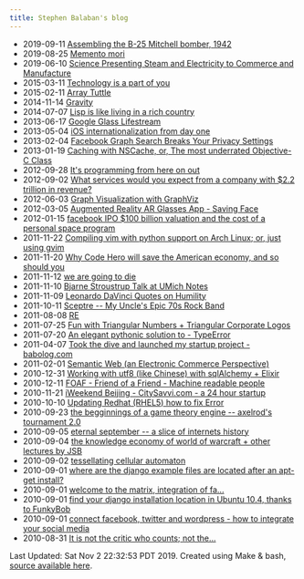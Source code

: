 ```yaml
---
title: Stephen Balaban's blog
---
```


* 2019-09-11 [Assembling the B-25 Mitchell bomber, 1942](https://stephenbalaban.com/assembling-the-b-25-mitchell-bomber-1942/)
* 2019-08-25 [Memento mori](https://stephenbalaban.com/memento-mori/)
* 2019-06-10 [Science Presenting Steam and Electricity to Commerce and Manufacture](https://stephenbalaban.com/science-presenting-steam-and-electricity-to-commerce-and-manufacture/)
* 2015-03-11 [Technology is a part of you](https://stephenbalaban.com/technology-is-a-part-of-you/)
* 2015-02-11 [Array Tuttle](https://stephenbalaban.com/array-tuttle-software-engineer/)
* 2014-11-14 [Gravity](https://stephenbalaban.com/gravity-orbital-mechanics-game-written-elm/)
* 2014-07-07 [Lisp is like living in a rich country](https://stephenbalaban.com/lisp-living-rich-country-poor/)
* 2013-06-17 [Google Glass Lifestream](https://stephenbalaban.com/google-glass-lifestream/)
* 2013-05-04 [iOS internationalization from day one](https://stephenbalaban.com/babatuba-ios-internationalization/)
* 2013-02-04 [Facebook Graph Search Breaks Your Privacy Settings](https://stephenbalaban.com/facebook-graph-search-breaks-your-privacy-settings/)
* 2013-01-19 [Caching with NSCache, or, The most underrated Objective-C Class](https://stephenbalaban.com/caching-with-nscache-the-most-underrated-objective-c-class/)
* 2012-09-28 [It's programming from here on out](https://stephenbalaban.com/programming-from-here-on-out/)
* 2012-09-02 [What services would you expect from a company with $2.2 trillion in revenue?](https://stephenbalaban.com/what-services-would-you-expect-from-a-company-with-2-2-trillion-in-revenue/)
* 2012-06-03 [Graph Visualization with GraphViz](https://stephenbalaban.com/graph-visualization-with-graphviz/)
* 2012-03-05 [Augmented Reality AR Glasses App - Saving Face](https://stephenbalaban.com/augmented-reality-ar-glasses-app-saving-face/)
* 2012-01-15 [facebook IPO $100 billion valuation and the cost of a personal space program](https://stephenbalaban.com/facebook-ipo-100-billion-valuation-cost-personal-space-program/)
* 2011-11-22 [Compiling vim with python support on Arch Linux; or, just using gvim](https://stephenbalaban.com/compiling-vim-python-support-arch-linux-or-gvim/)
* 2011-11-20 [Why Code Hero will save the American economy, and so should you](https://stephenbalaban.com/code-hero-will-save-the-american-economy/)
* 2011-11-12 [we are going to die](https://stephenbalaban.com/we-are-going-to-die/)
* 2011-11-10 [Bjarne Stroustrup Talk at UMich Notes](https://stephenbalaban.com/bjarne-stroustrup-umich-talk-note/)
* 2011-11-09 [Leonardo DaVinci Quotes on Humility](https://stephenbalaban.com/leonardo-davinci-quotes-humility/)
* 2011-10-11 [Sceptre -- My Uncle's Epic 70s Rock Band](https://stephenbalaban.com/sceptre-my-uncles-epic-70s-rock-band/)
* 2011-08-08 [RE](https://stephenbalaban.com/re-triangular-numbers-triangular-matchstick-numbers-oeis/)
* 2011-07-25 [Fun with Triangular Numbers + Triangular Corporate Logos](https://stephenbalaban.com/triangular-numbers-arrays-edges-triangle-corporate-logo/)
* 2011-07-20 [An elegant pythonic solution to - TypeError](https://stephenbalaban.com/elegant-pythonic-solution-typeerror-json-serializable/)
* 2011-04-07 [Took the dive and launched my startup project - babolog.com](https://stephenbalaban.com/dive-launched-startup-project-babolog-com/)
* 2011-02-01 [Semantic Web (an Electronic Commerce Perspective)](https://stephenbalaban.com/semantic-web-overview-an-electronic-commerce-perspective/)
* 2010-12-31 [Working with utf8 (like Chinese) with sqlAlchemy + Elixir](https://stephenbalaban.com/working-utf8-like-chinese-sqlalchemy-elixir/)
* 2010-12-11 [FOAF - Friend of a Friend - Machine readable people](https://stephenbalaban.com/foaf-friend-friend-machine-readable-people/)
* 2010-11-21 [iWeekend Beijing - CitySavvi.com - a 24 hour startup](https://stephenbalaban.com/iweekend-beijing-citysavvi-com-a-24-hour-startup/)
* 2010-10-10 [Updating Redhat (RHEL5) how to fix Error](https://stephenbalaban.com/error-yum-conflicts-with-yum-rhn-plugin-0-5-3-30-el5-updating-redhat-rhel5-without-redhat-network/)
* 2010-09-23 [the begginnings of a game theory engine -- axelrod's tournament 2.0](https://stephenbalaban.com/the-begginnings-of-a-game-theory-engine-axelrods-tournament-2-0/)
* 2010-09-05 [eternal september -- a slice of internets history](https://stephenbalaban.com/eternal-september-a-slice-of-internets-history/)
* 2010-09-04 [the knowledge economy of world of warcraft + other lectures by JSB](https://stephenbalaban.com/the-knowledge-economy-of-world-of-warcraft-other-lectures-by-jsb/)
* 2010-09-02 [tessellating cellular automaton](https://stephenbalaban.com/tessellating-cellular-automaton/)
* 2010-09-01 [where are the django example files are located after an apt-get install?](https://stephenbalaban.com/where-are-the-django-example-files-are-located-after-an-apt-get-install/)
* 2010-09-01 [welcome to the matrix, integration of fa...](https://stephenbalaban.com/welcome-to-the-matrix-integration-of-fa/)
* 2010-09-01 [find your django installation location in Ubuntu 10.4, thanks to FunkyBob](https://stephenbalaban.com/find-your-django-installation-location-in-ubuntu-10-4-thanks-to-funkybob/)
* 2010-09-01 [connect facebook, twitter and wordpress - how to integrate your social media](https://stephenbalaban.com/connect-facebook-twitter-and-wordpress-how-to-integrate-your-social-media/)
* 2010-08-31 [It is not the critic who counts; not the...](https://stephenbalaban.com/it-is-not-the-critic-who-counts-not-the/)

Last Updated: Sat Nov  2 22:32:53 PDT 2019. Created using Make & bash, <a href="ht">source available here</a>.
